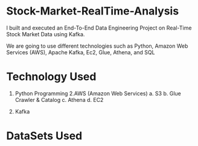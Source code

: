 # Stock-Market-RealTime-Analysis

I built and executed an End-To-End Data Engineering Project on Real-Time Stock Market Data using Kafka.

We are going to use different technologies such as Python, Amazon Web Services (AWS), Apache Kafka, Ec2, Glue, Athena, and SQL

# Technology Used 
1. Python Programming
2.AWS (Amazon Web Services)
  a. S3
  b. Glue Crawler & Catalog
  c. Athena
  d. EC2

3. Kafka

# DataSets Used

